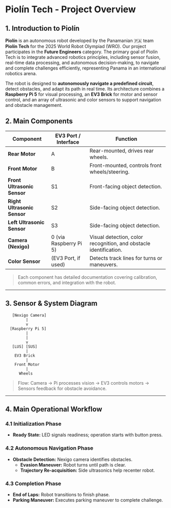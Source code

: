 # Piolín Tech - Project Overview

## 1. Introduction to Piolín 
**Piolín** is an autonomous robot developed by the Panamanian 🇵🇦 team **Piolín Tech** for the 2025 World Robot Olympiad (WRO). Our project participates in the **Future Engineers** category. The primary goal of Piolín Tech is to integrate advanced robotics principles, including sensor fusion, real-time data processing, and autonomous decision-making, to navigate and complete challenges efficiently, representing Panama in an international robotics arena.  

The robot is designed to **autonomously navigate a predefined circuit**, detect obstacles, and adapt its path in real time. Its architecture combines a **Raspberry Pi 5** for visual processing, an **EV3 Brick** for motor and sensor control, and an array of ultrasonic and color sensors to support navigation and obstacle management.  

## 2. Main Components
| Component | EV3 Port / Interface | Function |
|-----------|-------------------|---------|
| **Rear Motor** | A | Rear-mounted, drives rear wheels. |
| **Front Motor** | B | Front-mounted, controls front wheels/steering. |
| **Front Ultrasonic Sensor** | S1 | Front-facing object detection. |
| **Right Ultrasonic Sensor** | S2 | Side-facing object detection. |
| **Left Ultrasonic Sensor** | S3 | Side-facing object detection. |
| **Camera (Nexigo)** | 0 (via Raspberry Pi 5) | Visual detection, color recognition, and obstacle identification. |
| **Color Sensor** | (EV3 Port, if used) | Detects track lines for turns or maneuvers. |

> Each component has detailed documentation covering calibration, common errors, and integration with the robot.  

---

## 3. Sensor & System Diagram
       [Nexigo Camera]
             |
             v
      [Raspberry Pi 5]
             |
             |
             v
       [LUS] [SUS]
             |
        EV3 Brick
             |
        Front Motor
             |
          Wheels


> Flow: Camera -> Pi processes vision -> EV3 controls motors -> Sensors feedback for obstacle avoidance.

---

## 4. Main Operational Workflow

### 4.1 Initialization Phase
- **Ready State:** LED signals readiness; operation starts with button press.

### 4.2 Autonomous Navigation Phase
- **Obstacle Detection:** Nexigo camera identifies obstacles.  
  - **Evasion Maneuver:** Robot turns until path is clear.  
  - **Trajectory Re-acquisition:** Side ultrasonics help recenter robot.

### 4.3 Completion Phase
- **End of Laps:** Robot transitions to finish phase.  
- **Parking Maneuver:** Executes parking maneuver to complete challenge.

